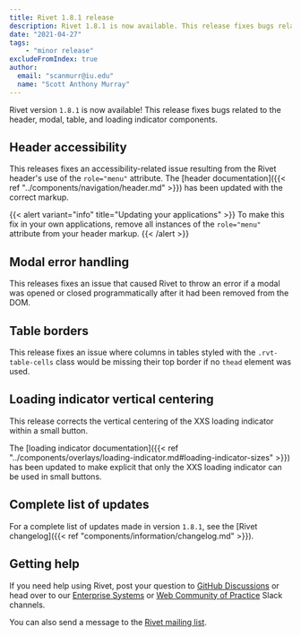 ```yaml
---
title: Rivet 1.8.1 release
description: Rivet 1.8.1 is now available. This release fixes bugs related to the header, modal, table, and loading indicator components.
date: "2021-04-27"
tags:
    - "minor release"
excludeFromIndex: true
author:
  email: "scanmurr@iu.edu"
  name: "Scott Anthony Murray"
---
```

Rivet version `1.8.1` is now available! This release fixes bugs related to the header, modal, table, and loading indicator components.

## Header accessibility

This releases fixes an accessibility-related issue resulting from the Rivet header's use of the `role="menu"` attribute. The [header documentation]({{< ref "../components/navigation/header.md" >}}) has been updated with the correct markup.

{{< alert variant="info" title="Updating your applications" >}}
To make this fix in your own applications, remove all instances of the `role="menu"` attribute from your header markup.
{{< /alert >}}

## Modal error handling

This releases fixes an issue that caused Rivet to throw an error if a modal was opened or closed programmatically after it had been removed from the DOM.

## Table borders

This release fixes an issue where columns in tables styled with the `.rvt-table-cells` class would be missing their top border if no `thead` element was used.

## Loading indicator vertical centering

This release corrects the vertical centering of the XXS loading indicator within a small button.

The [loading indicator documentation]({{< ref "../components/overlays/loading-indicator.md#loading-indicator-sizes" >}}) has been updated to make explicit that only the XXS loading indicator can be used in small buttons.

## Complete list of updates
For a complete list of updates made in version `1.8.1`, see the [Rivet changelog]({{< ref "components/information/changelog.md" >}}).

## Getting help
If you need help using Rivet, post your question to [GitHub Discussions](https://github.com/indiana-university/rivet-source/discussions/categories/questions) or head over to our [Enterprise Systems](https://iu-uits-es.slack.com/messages/rivet-design-system) or [Web Community of Practice](https://iuwebcommunity.slack.com/messages/rivet) Slack channels.

You can also send a message to the [Rivet mailing list](mailto:rivet-l@list.iu.edu).
